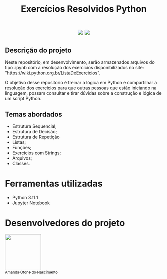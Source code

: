 <h1 align="center"> Exercícios Resolvidos Python <h1>

<p align="center">
    <img src="https://img.shields.io/badge/STATUS-EM%20DESENVOLVIMENTO-yellow"/> 
    <img src="https://img.shields.io/badge/Python-3.11.1-blue"/> 
</p>

## Descrição do projeto
Neste repositório, em desenvolvimento, serão armazenados arquivos do tipo .ipynb com a resolução dos exercícios disponibilizados no site: 
"https://wiki.python.org.br/ListaDeExercicios".

O objetivo desse repositorio é treinar a lógica em Python e compartilhar a resolução dos exercicios para que outras pessoas que estão iniciando na linguagem, possam consultar e tirar dúvidas sobre a construção e lógica de um script Python.

## Temas abordados
- Estrutura Sequencial;
- Estrutura de Decisão;
- Estrutura de Repetição
- Listas;
- Funções;
- Exercicios com Strings;
- Arquivos;
- Classes.

# Ferramentas utilizadas
- Python 3.11.1
- Jupyter Notebook


# Desenvolvedores do projeto
[<img src="https://avatars.githubusercontent.com/u/80762511?v=4" width=115><br><sub>Amanda Otone do Nascimento</sub>](https://github.com/Oton-am)
